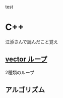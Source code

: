 test

# C++
江添さんで読んだこと覚え

## [vector ループ](https://github.com/KazukiEguchi/C-/blob/main/1_vector.md)
2種類のループ

## アルゴリズム
